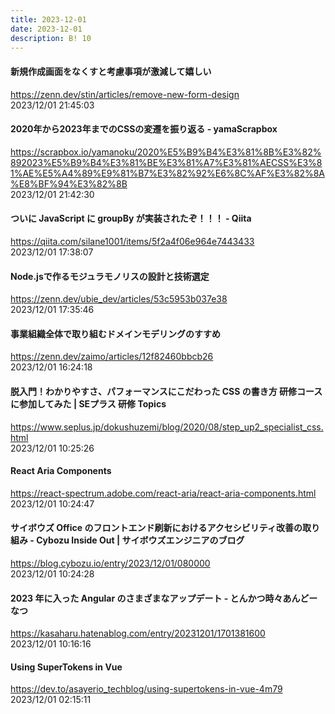 ```yaml
---
title: 2023-12-01
date: 2023-12-01
description: B! 10
---
```


#### 新規作成画面をなくすと考慮事項が激減して嬉しい
https://zenn.dev/stin/articles/remove-new-form-design<br>
2023/12/01 21:45:03<br>


#### 2020年から2023年までのCSSの変遷を振り返る - yamaScrapbox
https://scrapbox.io/yamanoku/2020%E5%B9%B4%E3%81%8B%E3%82%892023%E5%B9%B4%E3%81%BE%E3%81%A7%E3%81%AECSS%E3%81%AE%E5%A4%89%E9%81%B7%E3%82%92%E6%8C%AF%E3%82%8A%E8%BF%94%E3%82%8B<br>
2023/12/01 21:42:30<br>


#### ついに JavaScript に groupBy が実装されたぞ！！！ - Qiita
https://qiita.com/silane1001/items/5f2a4f06e964e7443433<br>
2023/12/01 17:38:07<br>


#### Node.jsで作るモジュラモノリスの設計と技術選定
https://zenn.dev/ubie_dev/articles/53c5953b037e38<br>
2023/12/01 17:35:46<br>


#### 事業組織全体で取り組むドメインモデリングのすすめ
https://zenn.dev/zaimo/articles/12f82460bbcb26<br>
2023/12/01 16:24:18<br>


#### 脱入門！わかりやすさ、パフォーマンスにこだわった CSS の書き方 研修コースに参加してみた | SEプラス 研修 Topics
https://www.seplus.jp/dokushuzemi/blog/2020/08/step_up2_specialist_css.html<br>
2023/12/01 10:25:26<br>


#### React Aria Components
https://react-spectrum.adobe.com/react-aria/react-aria-components.html<br>
2023/12/01 10:24:47<br>


#### サイボウズ Office のフロントエンド刷新におけるアクセシビリティ改善の取り組み - Cybozu Inside Out | サイボウズエンジニアのブログ
https://blog.cybozu.io/entry/2023/12/01/080000<br>
2023/12/01 10:24:28<br>


#### 2023 年に入った Angular のさまざまなアップデート - とんかつ時々あんどーなつ
https://kasaharu.hatenablog.com/entry/20231201/1701381600<br>
2023/12/01 10:16:16<br>


#### Using SuperTokens in Vue
https://dev.to/asayerio_techblog/using-supertokens-in-vue-4m79<br>
2023/12/01 02:15:11<br>


